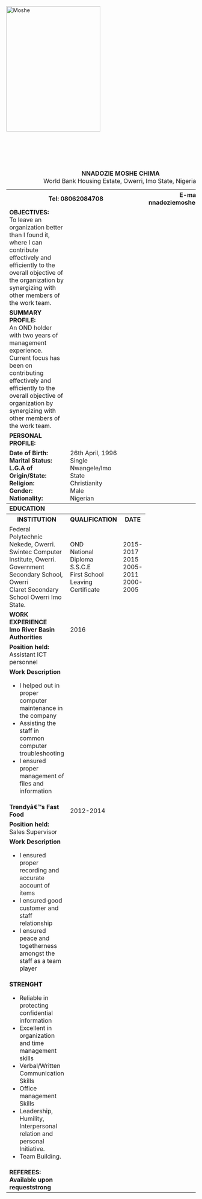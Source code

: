 <!DOCTYPE html>
<html lang="en">

<head>
    <meta charset="UTF-8">
    <meta name="viewport" content="width=device-width, initial-scale=1.0">
    <meta http-equiv="X-UA-Compatible" content="ie=edge">
    <title>Moshe CV</title>
</head>

<body>
    <img src="https://res.cloudinary.com/moshe38/image/upload/v1567198432/moshe-1.jpg" alt="Moshe" width="250px" height="332px">
    <br/>
    <br/>
	<table> 
		<caption><strong>NNADOZIE MOSHE CHIMA</strong><br/>  World Bank Housing Estate,
      Owerri, Imo State, Nigeria.
</caption> 
 <br/>
  <br/>
   <br/> 
   <br/>
		<thead> 
			<tr> 
				<th colspan="3">Tel: 08062084708</th>
				<th>E-mail: nnadoziemoshe@gmail.com</th>
			</tr> 
			<tr> 
				<td>
					<strong>OBJECTIVES:</strong><br>
					To leave an organization better than I found it, 
					where I can contribute effectively and efficiently
					to the overall objective of the organization
					by synergizing with other members of the work team.
				</td> 
			</tr> 
			<tr> 
				<td>
					<strong>SUMMARY PROFILE:</strong><br>
					An OND holder with two years of management experience.
					Current focus has been on contributing effectively 
					and efficiently to the overall objective of 
					organization by synergizing with other
					members of the work team.
				</td> 
			</tr> 
			<tr> 
				<td>
					<strong>PERSONAL PROFILE:</strong><br>
				</td> 
			</tr> 
			<tr> 
				<td >
					<strong>Date of Birth:</strong><br>
					<strong>Marital Status:</strong><br>
					<strong>L.G.A of Origin/State:</strong><br>
					<strong>Religion:</strong><br>
					<strong>Gender:	</strong><br>
					<strong>Nationality:</strong><br>
				</td> 
				<td > 
					26th April, 1996<br> 
					Single<br> 
					Nwangele/Imo State<br> 
					Christianity<br> 
					Male<br> 
					Nigerian<br> 
				</td>
			</tr> 
		</thead> 
		<tbody> 
			<tr> 
				<td>
					<strong>EDUCATION<strong><br>
				</td> 
			</tr> 
			<tr> 
				<th>INSTITUTION</th> 
				<th>QUALIFICATION</th> 
				<th> DATE</th>
			</tr> 
			<tr> 
				<td>
					Federal Polytechnic Nekede, Owerri.<br/>
					Swintec Computer Institute, Owerri.<br/>
					Government Secondary School, Owerri<br/>
					Claret Secondary School Owerri Imo State.<br/>
				</td> 
				<td>
					OND<br/>
					National Diploma<br/>
					S.S.C.E<br/>
					First School Leaving Certificate<br/>
				</td> 
				<td>
					2015-2017<br/>
					2015<br/>
					2005-2011<br/>
					2000-2005<br/>
				</td> 
			</tr> 
			<tr> 
				<td>
					<strong>WORK EXPERIENCE</strong><br>
					<strong>Imo River Basin Authorities</strong><br>
				</td>
				<td>
					<br>
					 2016<br>
				</td>
			</tr> 
			<tr> 
				<td>
					<strong>Position held:</strong><br>
					Assistant ICT personnel <br>
				</td>
			</tr> 			
			<tr> 
				<td>
					<strong>Work Description</strong>
					<ul>
						<li>I helped out in proper computer maintenance in the company</li>
						<li>Assisting the staff in common computer troubleshooting</li>
						<li>I ensured proper management of files and information</li>
					<ul>
				</td> 
			</tr> 
			<tr> 
				<td>
					<strong>Trendyâ€™s Fast Food</strong><br>
				</td>
				<td>
					   2012-2014<br>
				</td>
			</tr> 
			<tr> 
				<td>
					<strong>Position held:</strong><br>
					Sales Supervisor<br>
				</td>
			</tr> 
			<tr> 
				<td>
					<strong>Work Description</strong>
					<ul>
						<li>I ensured proper recording and accurate account of items</li>
						<li>I ensured good customer and staff relationship</li>
						<li>I ensured peace and togetherness amongst the staff as a team player</li>
					<ul>
				</td> 
			</tr> 
			<tr> 
				<td>
					<strong>STRENGHT</strong>
					<ul>
						<li>Reliable in protecting confidential information</li>
						<li>Excellent in organization and time management skills</li>
						<li>Verbal/Written Communication Skills</li>
						<li>Office management Skills</li>
						<li>Leadership, Humility, Interpersonal relation and personal Initiative.</li>
						<li>Team Building.</li>
					<ul>
				</td> 
			</tr> 
			<tr> 
				<td>
					<strong>REFEREES:</strong><br>
					<strong>Available upon requeststrong<br>
				</td>
			</tr> 
		</tbody>
	</table>
 </body>
</html> 
